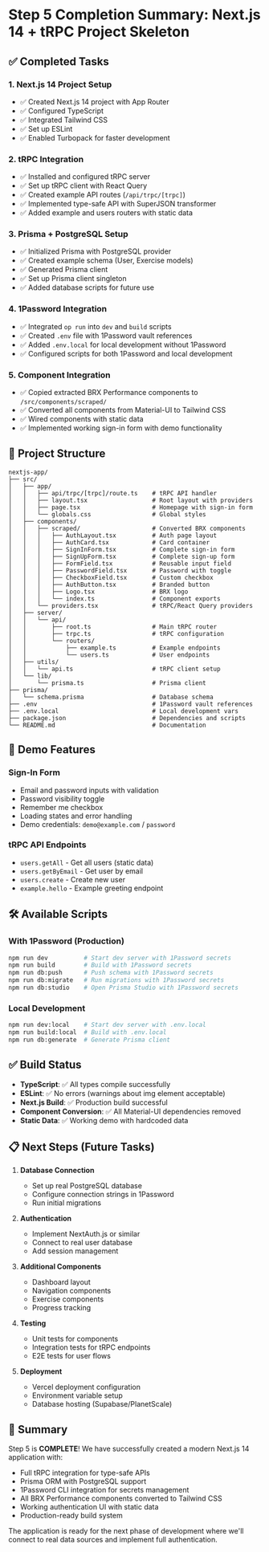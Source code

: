 # Step 5 Completion Summary: Next.js 14 + tRPC Project Skeleton

## ✅ Completed Tasks

### 1. Next.js 14 Project Setup
- ✅ Created Next.js 14 project with App Router
- ✅ Configured TypeScript
- ✅ Integrated Tailwind CSS
- ✅ Set up ESLint
- ✅ Enabled Turbopack for faster development

### 2. tRPC Integration
- ✅ Installed and configured tRPC server
- ✅ Set up tRPC client with React Query
- ✅ Created example API routes (`/api/trpc/[trpc]`)
- ✅ Implemented type-safe API with SuperJSON transformer
- ✅ Added example and users routers with static data

### 3. Prisma + PostgreSQL Setup
- ✅ Initialized Prisma with PostgreSQL provider
- ✅ Created example schema (User, Exercise models)
- ✅ Generated Prisma client
- ✅ Set up Prisma client singleton
- ✅ Added database scripts for future use

### 4. 1Password Integration
- ✅ Integrated `op run` into `dev` and `build` scripts
- ✅ Created `.env` file with 1Password vault references
- ✅ Added `.env.local` for local development without 1Password
- ✅ Configured scripts for both 1Password and local development

### 5. Component Integration
- ✅ Copied extracted BRX Performance components to `/src/components/scraped/`
- ✅ Converted all components from Material-UI to Tailwind CSS
- ✅ Wired components with static data
- ✅ Implemented working sign-in form with demo functionality

## 📁 Project Structure

```
nextjs-app/
├── src/
│   ├── app/
│   │   ├── api/trpc/[trpc]/route.ts    # tRPC API handler
│   │   ├── layout.tsx                  # Root layout with providers
│   │   ├── page.tsx                    # Homepage with sign-in form
│   │   └── globals.css                 # Global styles
│   ├── components/
│   │   ├── scraped/                    # Converted BRX components
│   │   │   ├── AuthLayout.tsx          # Auth page layout
│   │   │   ├── AuthCard.tsx            # Card container
│   │   │   ├── SignInForm.tsx          # Complete sign-in form
│   │   │   ├── SignUpForm.tsx          # Complete sign-up form
│   │   │   ├── FormField.tsx           # Reusable input field
│   │   │   ├── PasswordField.tsx       # Password with toggle
│   │   │   ├── CheckboxField.tsx       # Custom checkbox
│   │   │   ├── AuthButton.tsx          # Branded button
│   │   │   ├── Logo.tsx                # BRX logo
│   │   │   └── index.ts                # Component exports
│   │   └── providers.tsx               # tRPC/React Query providers
│   ├── server/
│   │   └── api/
│   │       ├── root.ts                 # Main tRPC router
│   │       ├── trpc.ts                 # tRPC configuration
│   │       └── routers/
│   │           ├── example.ts          # Example endpoints
│   │           └── users.ts            # User endpoints
│   ├── utils/
│   │   └── api.ts                      # tRPC client setup
│   └── lib/
│       └── prisma.ts                   # Prisma client
├── prisma/
│   └── schema.prisma                   # Database schema
├── .env                                # 1Password vault references
├── .env.local                          # Local development vars
├── package.json                        # Dependencies and scripts
└── README.md                           # Documentation
```

## 🎯 Demo Features

### Sign-In Form
- Email and password inputs with validation
- Password visibility toggle
- Remember me checkbox
- Loading states and error handling
- Demo credentials: `demo@example.com` / `password`

### tRPC API Endpoints
- `users.getAll` - Get all users (static data)
- `users.getByEmail` - Get user by email
- `users.create` - Create new user
- `example.hello` - Example greeting endpoint

## 🛠 Available Scripts

### With 1Password (Production)
```bash
npm run dev          # Start dev server with 1Password secrets
npm run build        # Build with 1Password secrets
npm run db:push      # Push schema with 1Password secrets
npm run db:migrate   # Run migrations with 1Password secrets
npm run db:studio    # Open Prisma Studio with 1Password secrets
```

### Local Development
```bash
npm run dev:local    # Start dev server with .env.local
npm run build:local  # Build with .env.local
npm run db:generate  # Generate Prisma client
```

## ✅ Build Status

- **TypeScript**: ✅ All types compile successfully
- **ESLint**: ✅ No errors (warnings about img element acceptable)
- **Next.js Build**: ✅ Production build successful
- **Component Conversion**: ✅ All Material-UI dependencies removed
- **Static Data**: ✅ Working demo with hardcoded data

## 📋 Next Steps (Future Tasks)

1. **Database Connection**
   - Set up real PostgreSQL database
   - Configure connection strings in 1Password
   - Run initial migrations

2. **Authentication**
   - Implement NextAuth.js or similar
   - Connect to real user database
   - Add session management

3. **Additional Components**
   - Dashboard layout
   - Navigation components
   - Exercise components
   - Progress tracking

4. **Testing**
   - Unit tests for components
   - Integration tests for tRPC endpoints
   - E2E tests for user flows

5. **Deployment**
   - Vercel deployment configuration
   - Environment variable setup
   - Database hosting (Supabase/PlanetScale)

## 🎉 Summary

Step 5 is **COMPLETE**! We have successfully created a modern Next.js 14 application with:

- Full tRPC integration for type-safe APIs
- Prisma ORM with PostgreSQL support
- 1Password CLI integration for secrets management
- All BRX Performance components converted to Tailwind CSS
- Working authentication UI with static data
- Production-ready build system

The application is ready for the next phase of development where we'll connect to real data sources and implement full authentication.

